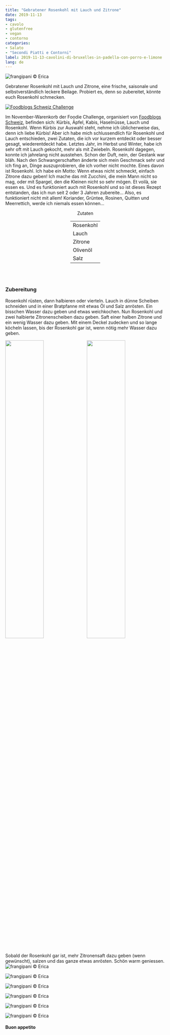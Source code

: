 ```yaml
---
title: "Gebratener Rosenkohl mit Lauch und Zitrone"
date: 2019-11-13
tags:
- cavolo
- glutenfree
- vegan
- contorno
categories:
- Salato
- "Secondi Piatti e Contorni"
label: 2019-11-13-cavolini-di-bruxelles-in-padella-con-porro-e-limone
lang: de 
---
```

![](../2019-11-13-cavolini-di-bruxelles-in-padella-con-porro-e-limone/header.jpeg "frangipani © Erica")

Gebratener Rosenkohl mit Lauch und Zitrone, eine frische, saisonale und selbstverständlich leckere Beilage. Probiert es, denn so zubereitet, könnte euch Rosenkohl schmecken.

<a href="https://www.foodblogs-schweiz.ch/challenge/" target="_blank" rel="noreferrer noopener">
<img src="https://www.foodblogs-schweiz.ch/wp-content/uploads/2019/11/food-blog-challenge-nov.png" alt="Foodblogs Schweiz Challenge" class="wp-image-452"></a>

Im November-Warenkorb der Foodie Challenge, organisiert von <a href="https://www.foodblogs-schweiz.ch" target="_blank">Foodblogs Schweiz</a>, befinden sich: Kürbis, Äpfel, Kabis, Haselnüsse, Lauch und Rosenkohl. Wenn Kürbis zur Auswahl steht, nehme ich üblicherweise das, denn ich liebe Kürbis! Aber ich habe mich schlussendlich für Rosenkohl und Lauch entschieden, zwei Zutaten, die ich vor kurzem entdeckt oder besser gesagt, wiederentdeckt habe. Letztes Jahr, im Herbst und Winter, habe ich sehr oft mit Lauch gekocht, mehr als mit Zwiebeln. Rosenkohl dagegen, konnte ich jahrelang nicht ausstehen. Schon der Duft, nein, der Gestank war bläh. Nach den Schwangerschaften änderte sich mein Geschmack sehr und ich fing an, Dinge auszuprobieren, die ich vorher nicht mochte. Eines davon ist Rosenkohl. Ich habe ein Motto: Wenn etwas nicht schmeckt, einfach Zitrone dazu geben! Ich mache das mit Zucchini, die mein Mann nicht so mag, oder mit Spargel, den die Kleinen nicht so sehr mögen. Et voilà, sie essen es. Und es funktioniert auch mit Rosenkohl und so ist dieses Rezept entstanden, das ich nun seit 2 oder 3 Jahren zubereite... Also, es funktioniert nicht mit allem! Koriander, Grüntee, Rosinen, Quitten und Meerrettich, werde ich niemals essen können...

<div id="wrapper" style="text-align: center">
  <div id="yourdiv" style="display: inline-block;">
    <div class="ingredients">
      <div class="ingredients-title">Zutaten</div>
      <table>
        <tbody>
          <tr>
            <td>Rosenkohl</td>
          </tr>
          <tr>
            <td>Lauch</td>
          </tr>
          <tr>
            <td>Zitrone</td>
          </tr>
          <tr>
            <td>Olivenöl</td>
          </tr>
          <tr>
            <td>Salz</td>       
          </tr>
        </tbody>
      </table>
      <br></br>
    </div>
  </div>
</div>


<h3>
	<font color="grey">
		<i class="fa fa-cogs"></i>
	</font> Zubereitung
</h3>

Rosenkohl rüsten, dann halbieren oder vierteln. Lauch in dünne Scheiben schneiden und in einer Bratpfanne mit etwas Öl und Salz anrösten. Ein bisschen Wasser dazu geben und etwas weichkochen. Nun Rosenkohl und zwei halbierte Zitronenscheiben dazu geben. Saft einer halben Zitrone und ein wenig Wasser dazu geben. Mit einem Deckel zudecken und so lange köcheln lassen, bis der Rosenkohl gar ist, wenn nötig mehr Wasser dazu geben.
<p>
  <div style="width: 100%; margin-bottom: 0">
    <img style="float: left; width: 49%; margin-right: 1%" src="../2019-11-13-cavolini-di-bruxelles-in-padella-con-porro-e-limone/porro.jpeg" alt="" title="frangipani © Erica" />
    <img style="float: left; width: 49%; margin-left: 1%" src="../2019-11-13-cavolini-di-bruxelles-in-padella-con-porro-e-limone/padella.jpeg" alt="" title="frangipani © Erica" />
    <div style="clear: both"></div>
  </div>
</p>

Sobald der Rosenkohl gar ist, mehr Zitronensaft dazu geben (wenn gewünscht), salzen und das ganze etwas anrösten. Schön warm geniessen.
![](../2019-11-13-cavolini-di-bruxelles-in-padella-con-porro-e-limone/risultato1.jpeg "frangipani © Erica")

![](../2019-11-13-cavolini-di-bruxelles-in-padella-con-porro-e-limone/risultato2.jpeg "frangipani © Erica")

![](../2019-11-13-cavolini-di-bruxelles-in-padella-con-porro-e-limone/risultato3.jpeg "frangipani © Erica")

![](../2019-11-13-cavolini-di-bruxelles-in-padella-con-porro-e-limone/risultato4.jpeg "frangipani © Erica")

![](../2019-11-13-cavolini-di-bruxelles-in-padella-con-porro-e-limone/risultato5.jpeg "frangipani © Erica")

![](../2019-11-13-cavolini-di-bruxelles-in-padella-con-porro-e-limone/risultato6.jpeg "frangipani © Erica")

<h4>Buon appetito
  <font color="red">
    <i class="fa fa-smile-o"></i>
  </font>
</h4>
